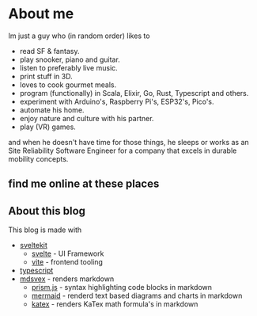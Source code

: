 <script lang="ts">
    import OnlinePlaces from "$src/components/OnlinePlaces.svelte"
</script>

# About me

Im just a guy who (in random order) likes to

* read SF & fantasy.
* play snooker, piano and guitar.
* listen to preferably live music.
* print stuff in 3D.
* loves to cook gourmet meals.
* program (functionally) in Scala, Elixir, Go, Rust, Typescript and others.
* experiment with Arduino's, Raspberry Pi's, ESP32's, Pico's.
* automate his home.
* enjoy nature and culture with his partner.
* play (VR) games.

and when he doesn't have time for those things, he sleeps or works as an Site Reliability Software Engineer for a company that excels in durable mobility concepts.

## find me online at these places

<OnlinePlaces />

## About this blog

This blog is made with

* [sveltekit](https://kit.svelte.dev)
  * [svelte](https://svelte.dev) - UI Framework
  * [vite](https://vitejs.dev/) - frontend tooling
* [typescript](https://www.typescriptlang.org/)
* [mdsvex](https://mdsvex.pngwn.io/) - renders markdown
  * [prism.js](https://prismjs.com/) - syntax highlighting code blocks in markdown
  * [mermaid](https://mermaid.js.org/) - renderd text based diagrams and charts in markdown
  * [katex](https://katex.org/) - renders KaTex math formula's in markdown
